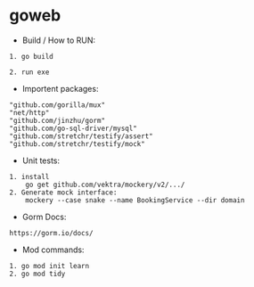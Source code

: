 # goweb
* Build / How to RUN:
```
1. go build

2. run exe
```

* Importent packages:
```
"github.com/gorilla/mux"
"net/http"
"github.com/jinzhu/gorm"
"github.com/go-sql-driver/mysql"
"github.com/stretchr/testify/assert"
"github.com/stretchr/testify/mock"
```

* Unit tests:
```
1. install
    go get github.com/vektra/mockery/v2/.../
2. Generate mock interface:
    mockery --case snake --name BookingService --dir domain
```

* Gorm Docs:
```
https://gorm.io/docs/
```

* Mod commands:
```
1. go mod init learn
2. go mod tidy
```